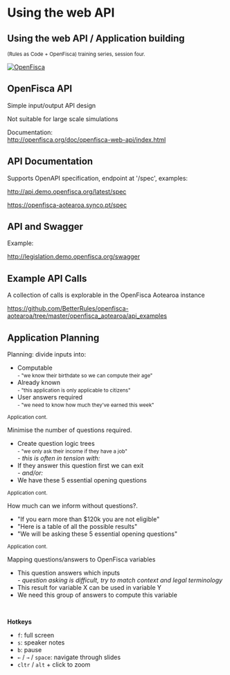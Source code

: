 # Using the web API

<div class="present"><div class="reveal"><div class="slides">

  <section class="has-dark-background" data-background="#240b35" data-background-image="../_static/img/openfisca-bg.svg" data-background-position="230% 50%" data-background-size="auto 120%">
    <h2>Using the web API / Application building</h2>
    <p>
      <small>(Rules as Code + OpenFisca) training series, session four.</small>
    </p>
    <p><a href="https://openfisca.org" class="logo"><img src="../_static/img/openfisca.svg" alt="OpenFisca" ></a></p>
  </section>

  <section>
    <h2>OpenFisca API</h2>
    <p>Simple input/output API design</p>
    <p>Not suitable for large scale simulations</p>
    <p>Documentation: <br/><a href="http://openfisca.org/doc/openfisca-web-api/index.html">http://openfisca.org/doc/openfisca-web-api/index.html</a></p>
  </section>

  <section>
    <h2>API Documentation</h2>
    <p>Supports OpenAPI specification, endpoint at '/spec', examples:</p>
    <p><a href="http://api.demo.openfisca.org/latest/spec">http://api.demo.openfisca.org/latest/spec</a></p>
    <p><a href="https://openfisca-aotearoa.synco.pt/spec">https://openfisca-aotearoa.synco.pt/spec</a></p>
  </section>

  <section>
    <h2>API and Swagger</h2>
    <p>Example:</p>
    <p><a href="http://legislation.demo.openfisca.org/swagger">http://legislation.demo.openfisca.org/swagger</a></p>
  </section>

  <section>
    <h2>Example API Calls</h2>
    <p>A collection of calls is explorable in the OpenFisca Aotearoa instance</p>
    <p><a href="https://github.com/BetterRules/openfisca-aotearoa/tree/master/openfisca_aotearoa/api_examples">https://github.com/BetterRules/openfisca-aotearoa/tree/master/openfisca_aotearoa/api_examples</a></p>
  </section>

  <section>
    <h2>Application Planning</h2>
    <p>Planning: divide inputs into:</p>
    <ul>
      <li>Computable<br><small> - "we know their birthdate so we can compute their age"</small></li>
      <li>Already known<br><small> - "this application is only applicable to citizens"</small></li>
      <li>User answers required<br><small> - "we need to know how much they've earned this week"</small></li>
    </ul>
  </section>

  <section>
    <small>Application cont.</small><br/>
    <p>Minimise the number of questions required.</p>
    <ul>
      <li>Create question logic trees<br><small> - "we only ask their income if they have a job"</small><br/><em>- this is often in tension with:</em></li>
      <li>If they answer this question first we can exit<br><em>- and/or:</em></li>
      <li>We have these 5 essential opening questions</li>
    </ul>
  </section>

  <section>
    <small>Application cont.</small><br/>
    <p>How much can we inform without questions?.</p>
    <ul>
      <li>"If you earn more than $120k you are not eligible"</li>
      <li>"Here is a table of all the possible results"</li>
      <li>"We will be asking these 5 essential opening questions"</li>
    </ul>
  </section>

  <section>
    <small>Application cont.</small><br/>
    <p>Mapping questions/answers to OpenFisca variables</p>
    <ul>
      <li>This question answers which inputs<br><em> - question asking is difficult, try to match context and legal terminology</em></li>
      <li>This result for variable X can be used in variable Y</li>
      <li>We need this group of answers to compute this variable</li>
    </ul>
  </section>

</div></div></div>

<br>

**Hotkeys**

- `f`: full screen
- `s`: speaker notes
- `b`: pause
- `←` / `→` / `space`: navigate through slides
- `cltr` / `alt`  + click to zoom
